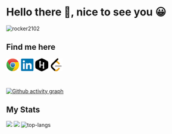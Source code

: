 # Hello there 👋, nice to see you 😀

<img src="https://komarev.com/ghpvc/?username=manishkumar-hub&color=blueviolet&label=Profile+Views" alt="rocker2102" />

## Find me here 

<a href="https://manishkumar12.netlify.app/" target="_blank"><img align="center" src="https://raw.githubusercontent.com/Rocker2102/Rocker2102/master/icons/chrome/chrome-original.svg" alt="rocker2102" height="35" width="35" /></a>
<a href="https://www.linkedin.com/in/manish-kumar-pandit-092107214/" target="_blank"><img align="center" src="https://raw.githubusercontent.com/Rocker2102/Rocker2102/master/icons/linkedin/linkedin-original.svg" alt="rocker2102" height="35" width="35" /></a>
<a href="https://www.hackerrank.com/manishkumarpand2" target="_blank"><img align="center" src="https://raw.githubusercontent.com/Rocker2102/Rocker2102/master/icons/hackerrank/hackerrank-original.svg" alt="rocker2102" height="35" width="35" /></a>
<a href="https://leetcode.com/manishkumarpandit12/" target="_blank"><img align="center" src="https://raw.githubusercontent.com/Rocker2102/Rocker2102/master/icons/leetcode/leetcode-iconscout-icon54.svg" alt="rocker2102" height="35" width="35" /></a>

<br />

[![Github activity graph](https://activity-graph.herokuapp.com/graph?username=manishkumar-hub&theme=react-dark&hide_border=true&color=BDDFFF&line=6E93B5&point=BDDFFF&area=true)](https://git.io/manishkumar-hub&hide_border=true)

## My Stats

<p align="left">
  <img width="49.5%" src="https://github-readme-stats.vercel.app/api/?username=manishkumar-hub&theme=prussian&show_icons=true&count_private=true&hide_border=true" />
  <img width="49.5%" src="http://github-readme-streak-stats.herokuapp.com?user=manishkumar-hub&theme=prussian&hide_border=true" />
  <img width="49.5%" src="https://github-readme-stats.vercel.app/api/top-langs/?username=manishkumar-hub&theme=prussian&hide_border=true&layout=compact&count_private=true&hide=html,css,blade,shell" alt="top-langs" />
</p>
